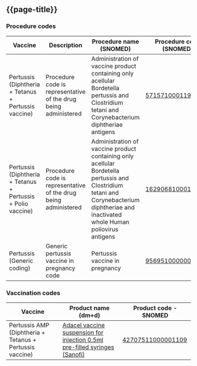 ## {{page-title}}

### Procedure codes

<table class="nhsd-!t-margin-bottom-6">
    <thead>
        <th data-no-sort>Vaccine</th>
        <th data-no-sort>Description</th>
        <th data-no-sort>Procedure name (SNOMED)</th>
        <th data-no-sort>Procedure code (SNOMED)</th>
    </thead>
    <tbody>
        <tr>
            <td>
                Pertussis (Diphtheria + Tetanus + Pertussis vaccine)
            </td>
            <td>
                Procedure code is representative of the drug being administered
            </td>
            <td>
                Administration of vaccine product containing only acellular Bordetella pertussis and Clostridium tetani and Corynebacterium diphtheriae antigens
            </td>
            <td>
                <a href="https://termbrowser.nhs.uk/?perspective=full&conceptId1=571571000119105">571571000119105</a>
            </td>
        </tr>
        <tr>
            <td>
                Pertussis (Diphtheria + Tetanus + Pertussis + Polio vaccine)
            </td>
            <td>
                Procedure code is representative of the drug being administered
            </td>
            <td>
                Administration of vaccine product containing only acellular Bordetella pertussis and Clostridium tetani and Corynebacterium diphtheriae and inactivated whole Human poliovirus antigens
            </td>
            <td>
                <a href="https://termbrowser.nhs.uk/?perspective=full&conceptId1=16290681000119103">16290681000119103</a>
            </td>
        </tr>
        <tr>
            <td>
                Pertussis (Generic coding)
            </td>
            <td>
                Generic pertussis vaccine in pregnancy code
            </td>
            <td>
                Pertussis vaccine in pregnancy
            </td>
            <td>
                <a href="https://termbrowser.nhs.uk/?perspective=full&conceptId1=956951000000104">956951000000104</a>
            </td>
        </tr>
    </tbody>
</table>


### Vaccination codes

<table class="nhsd-!t-margin-bottom-6">
    <thead>
        <th data-no-sort>Vaccine</th>
        <th data-no-sort>Product name (dm+d)</th>
        <th data-no-sort>Product code - SNOMED</th>
    </thead>
    <tbody>
        <td>Pertussis AMP (Diphtheria + Tetanus + Pertussis vaccine)</td>
        <td>
            <a href="https://gbr01.safelinks.protection.outlook.com/?url=https%3A%2F%2Fdmd-browser.nhsbsa.nhs.uk%2Famp%2Fview%2F172312%3Fref%3DYW1wTmFtZT1hZGFjZWwmc2VhcmNoVHlwZT1BTVAmc2hvd0ludmFsaWRJdGVtcz1mYWxzZSZoaWRlUGFyYWxsZWxJbXBvcnQ9ZmFsc2UmaGlkZVNwZWNpYWxPcmRlcj1mYWxzZSZoaWRlRGlzY29udGludWVkSXRlbXM9ZmFsc2U%253D&data=05%7C02%7Camanda.churn%40nhs.net%7C85e66cf3622248886bc308dc9f7f6b1a%7C37c354b285b047f5b22207b48d774ee3%7C0%7C0%7C638560616800986783%7CUnknown%7CTWFpbGZsb3d8eyJWIjoiMC4wLjAwMDAiLCJQIjoiV2luMzIiLCJBTiI6Ik1haWwiLCJXVCI6Mn0%3D%7C0%7C%7C%7C&sdata=asLS%2FNVXqJsvrsGHsp4LIvz8VOXHjVYw%2FVlFn1Anh2A%3D&reserved=0">
                Adacel vaccine suspension for injection 0.5ml pre-filled syringes (Sanofi)
            </a>
        </td>
        <td>
            <a href="https://termbrowser.nhs.uk/?perspective=full&conceptId1=42707511000001109">42707511000001109</a>
        </td>
    </tbody>
</table>
